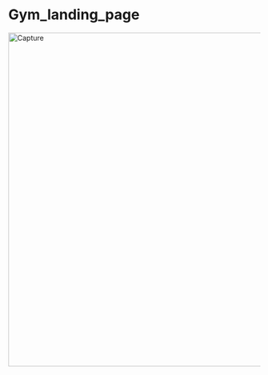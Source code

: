 # Gym_landing_page
<img width="668" alt="Capture" src="https://user-images.githubusercontent.com/123558998/222979965-0a6c7910-0ab9-4dca-a578-10c46febe734.PNG">
